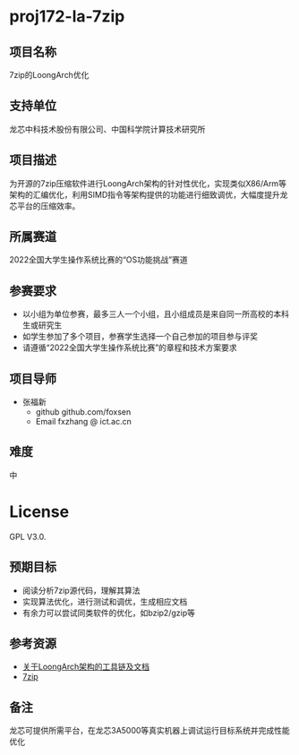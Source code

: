 # proj172-la-7zip

## 项目名称

7zip的LoongArch优化

## 支持单位

龙芯中科技术股份有限公司、中国科学院计算技术研究所

## 项目描述

为开源的7zip压缩软件进行LoongArch架构的针对性优化，实现类似X86/Arm等架构的汇编优化，利用SIMD指令等架构提供的功能进行细致调优，大幅度提升龙芯平台的压缩效率。

## 所属赛道

2022全国大学生操作系统比赛的“OS功能挑战”赛道

## 参赛要求

* 以小组为单位参赛，最多三人一个小组，且小组成员是来自同一所高校的本科生或研究生
* 如学生参加了多个项目，参赛学生选择一个自己参加的项目参与评奖
* 请遵循“2022全国大学生操作系统比赛”的章程和技术方案要求

## 项目导师

* 张福新 
    - github github.com/foxsen
    - Email  fxzhang @ ict.ac.cn

## 难度

中

# License

GPL V3.0.

## 预期目标

* 阅读分析7zip源代码，理解其算法
* 实现算法优化，进行测试和调优，生成相应文档
* 有余力可以尝试同类软件的优化，如bzip2/gzip等

## 参考资源

* [关于LoongArch架构的工具链及文档](https://github.com/loongson)
* [7zip](https://www.7-zip.org/)

## 备注

龙芯可提供所需平台，在龙芯3A5000等真实机器上调试运行目标系统并完成性能优化

